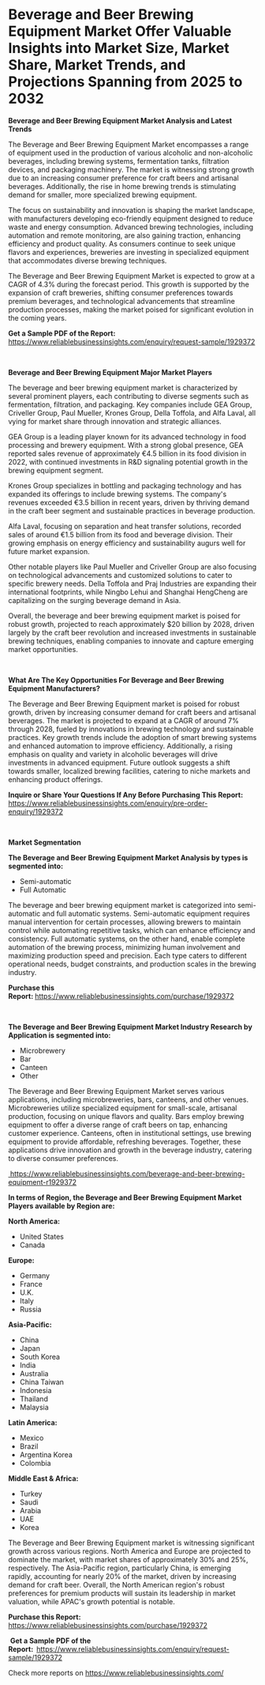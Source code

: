 <p><h1>Beverage and Beer Brewing Equipment Market Offer Valuable Insights into Market Size, Market Share, Market Trends, and Projections Spanning from 2025 to 2032</h1></p><p><strong>Beverage and Beer Brewing Equipment Market Analysis and Latest Trends</strong></p>
<p><p>The Beverage and Beer Brewing Equipment Market encompasses a range of equipment used in the production of various alcoholic and non-alcoholic beverages, including brewing systems, fermentation tanks, filtration devices, and packaging machinery. The market is witnessing strong growth due to an increasing consumer preference for craft beers and artisanal beverages. Additionally, the rise in home brewing trends is stimulating demand for smaller, more specialized brewing equipment.</p><p>The focus on sustainability and innovation is shaping the market landscape, with manufacturers developing eco-friendly equipment designed to reduce waste and energy consumption. Advanced brewing technologies, including automation and remote monitoring, are also gaining traction, enhancing efficiency and product quality. As consumers continue to seek unique flavors and experiences, breweries are investing in specialized equipment that accommodates diverse brewing techniques.</p><p>The Beverage and Beer Brewing Equipment Market is expected to grow at a CAGR of 4.3% during the forecast period. This growth is supported by the expansion of craft breweries, shifting consumer preferences towards premium beverages, and technological advancements that streamline production processes, making the market poised for significant evolution in the coming years.</p></p>
<p><strong>Get a Sample PDF of the Report:&nbsp;</strong> <a href="https://www.reliablebusinessinsights.com/enquiry/request-sample/1929372?utm_campaign=2716&utm_medium=2&utm_source=Github&utm_content=ia&utm_term=29032025&utm_id=beverage-and-beer-brewing-equipment">https://www.reliablebusinessinsights.com/enquiry/request-sample/1929372</a></p>
<p>&nbsp;</p>
<p><strong>Beverage and Beer Brewing Equipment Major Market Players</strong></p>
<p><p>The beverage and beer brewing equipment market is characterized by several prominent players, each contributing to diverse segments such as fermentation, filtration, and packaging. Key companies include GEA Group, Criveller Group, Paul Mueller, Krones Group, Della Toffola, and Alfa Laval, all vying for market share through innovation and strategic alliances.</p><p>GEA Group is a leading player known for its advanced technology in food processing and brewery equipment. With a strong global presence, GEA reported sales revenue of approximately €4.5 billion in its food division in 2022, with continued investments in R&D signaling potential growth in the brewing equipment segment.</p><p>Krones Group specializes in bottling and packaging technology and has expanded its offerings to include brewing systems. The company's revenues exceeded €3.5 billion in recent years, driven by thriving demand in the craft beer segment and sustainable practices in beverage production.</p><p>Alfa Laval, focusing on separation and heat transfer solutions, recorded sales of around €1.5 billion from its food and beverage division. Their growing emphasis on energy efficiency and sustainability augurs well for future market expansion.</p><p>Other notable players like Paul Mueller and Criveller Group are also focusing on technological advancements and customized solutions to cater to specific brewery needs. Della Toffola and Praj Industries are expanding their international footprints, while Ningbo Lehui and Shanghai HengCheng are capitalizing on the surging beverage demand in Asia.</p><p>Overall, the beverage and beer brewing equipment market is poised for robust growth, projected to reach approximately $20 billion by 2028, driven largely by the craft beer revolution and increased investments in sustainable brewing techniques, enabling companies to innovate and capture emerging market opportunities.</p></p>
<p>&nbsp;</p>
<p><strong>What Are The Key Opportunities For Beverage and Beer Brewing Equipment Manufacturers?</strong></p>
<p><p>The Beverage and Beer Brewing Equipment market is poised for robust growth, driven by increasing consumer demand for craft beers and artisanal beverages. The market is projected to expand at a CAGR of around 7% through 2028, fueled by innovations in brewing technology and sustainable practices. Key growth trends include the adoption of smart brewing systems and enhanced automation to improve efficiency. Additionally, a rising emphasis on quality and variety in alcoholic beverages will drive investments in advanced equipment. Future outlook suggests a shift towards smaller, localized brewing facilities, catering to niche markets and enhancing product offerings.</p></p>
<p><strong>Inquire or Share Your Questions If Any Before Purchasing This Report:</strong> <a href="https://www.reliablebusinessinsights.com/enquiry/pre-order-enquiry/1929372?utm_campaign=2716&utm_medium=2&utm_source=Github&utm_content=ia&utm_term=29032025&utm_id=beverage-and-beer-brewing-equipment">https://www.reliablebusinessinsights.com/enquiry/pre-order-enquiry/1929372</a></p>
<p>&nbsp;</p>
<p><strong>Market Segmentation</strong></p>
<p><strong>The Beverage and Beer Brewing Equipment Market Analysis by types is segmented into:</strong></p>
<p><ul><li>Semi-automatic</li><li>Full Automatic</li></ul></p>
<p><p>The beverage and beer brewing equipment market is categorized into semi-automatic and full automatic systems. Semi-automatic equipment requires manual intervention for certain processes, allowing brewers to maintain control while automating repetitive tasks, which can enhance efficiency and consistency. Full automatic systems, on the other hand, enable complete automation of the brewing process, minimizing human involvement and maximizing production speed and precision. Each type caters to different operational needs, budget constraints, and production scales in the brewing industry.</p></p>
<p><strong>Purchase this Report:&nbsp;</strong><a href="https://www.reliablebusinessinsights.com/purchase/1929372?utm_campaign=2716&utm_medium=2&utm_source=Github&utm_content=ia&utm_term=29032025&utm_id=beverage-and-beer-brewing-equipment">https://www.reliablebusinessinsights.com/purchase/1929372</a></p>
<p>&nbsp;</p>
<p><strong>The Beverage and Beer Brewing Equipment Market Industry Research by Application is segmented into:</strong></p>
<p><ul><li>Microbrewery</li><li>Bar</li><li>Canteen</li><li>Other</li></ul></p>
<p><p>The Beverage and Beer Brewing Equipment Market serves various applications, including microbreweries, bars, canteens, and other venues. Microbreweries utilize specialized equipment for small-scale, artisanal production, focusing on unique flavors and quality. Bars employ brewing equipment to offer a diverse range of craft beers on tap, enhancing customer experience. Canteens, often in institutional settings, use brewing equipment to provide affordable, refreshing beverages. Together, these applications drive innovation and growth in the beverage industry, catering to diverse consumer preferences.</p></p>
<p><a href="https://www.reliablebusinessinsights.com/beverage-and-beer-brewing-equipment-r1929372?utm_campaign=2716&utm_medium=2&utm_source=Github&utm_content=ia&utm_term=29032025&utm_id=beverage-and-beer-brewing-equipment">&nbsp;https://www.reliablebusinessinsights.com/beverage-and-beer-brewing-equipment-r1929372</a></p>
<p><strong>In terms of Region, the Beverage and Beer Brewing Equipment Market Players available by Region are:</strong></p>
<p>
    <p> <strong> North America: </strong>
        <ul>
            <li>United States</li>
            <li>Canada</li>
        </ul>
        </p> 
    <p> <strong> Europe: </strong>
        <ul>
            <li>Germany</li>
            <li>France</li>
            <li>U.K.</li>
            <li>Italy</li>
            <li>Russia</li>
        </ul>
        </p> 
    <p> <strong> Asia-Pacific: </strong>
        <ul>
            <li>China</li>
            <li>Japan</li>
            <li>South Korea</li>
            <li>India</li>
            <li>Australia</li>
            <li>China Taiwan</li>
            <li>Indonesia</li>
            <li>Thailand</li>
            <li>Malaysia</li>
        </ul>
        </p> 
    <p> <strong> Latin America: </strong>
        <ul>
            <li>Mexico</li>
            <li>Brazil</li>
            <li>Argentina Korea</li>
            <li>Colombia</li>
        </ul>
        </p> 
    <p> <strong> Middle East & Africa: </strong>
        <ul>
            <li>Turkey</li>
            <li>Saudi</li>
            <li>Arabia</li>
            <li>UAE</li>
            <li>Korea</li>
        </ul>
    </p>
    </p>
<p><p>The Beverage and Beer Brewing Equipment market is witnessing significant growth across various regions. North America and Europe are projected to dominate the market, with market shares of approximately 30% and 25%, respectively. The Asia-Pacific region, particularly China, is emerging rapidly, accounting for nearly 20% of the market, driven by increasing demand for craft beer. Overall, the North American region's robust preferences for premium products will sustain its leadership in market valuation, while APAC's growth potential is notable.</p></p>
<p><strong>Purchase this Report: </strong><a href="https://www.reliablebusinessinsights.com/purchase/1929372?utm_campaign=2716&utm_medium=2&utm_source=Github&utm_content=ia&utm_term=29032025&utm_id=beverage-and-beer-brewing-equipment">https://www.reliablebusinessinsights.com/purchase/1929372</a></p>
<p>&nbsp;<strong>Get a Sample PDF of the Report:&nbsp;&nbsp;</strong><a href="https://www.reliablebusinessinsights.com/enquiry/request-sample/1929372?utm_campaign=2716&utm_medium=2&utm_source=Github&utm_content=ia&utm_term=29032025&utm_id=beverage-and-beer-brewing-equipment">https://www.reliablebusinessinsights.com/enquiry/request-sample/1929372</a></p>
<p><strong></strong></p>
<p>Check more reports on <a href="https://www.reliablebusinessinsights.com/?utm_campaign=2716&utm_medium=2&utm_source=Github&utm_content=ia&utm_term=29032025&utm_id=beverage-and-beer-brewing-equipment">https://www.reliablebusinessinsights.com/</a></p>